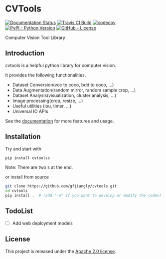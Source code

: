 CVTools
=======

 [![Documentation Status](https://readthedocs.org/projects/cvtools/badge/?version=latest)](https://cvtools.readthedocs.io/zh/latest/?badge=latest)
[![Travis CI Build](https://travis-ci.com/gfjiangly/cvtools.svg?branch=master)](https://travis-ci.com/gfjiangly/cvtools)
 [![codecov](https://codecov.io/gh/gfjiangly/cvtools/branch/master/graph/badge.svg)](https://codecov.io/gh/gfjiangly/cvtools)
[![PyPI - Python Version](https://img.shields.io/pypi/v/cvtoolss)](https://pypi.org/project/cvtoolss)
[![GitHub - License](https://img.shields.io/github/license/open-mmlab/mmcv.svg)](https://github.com/gfjiangly/cvtools/blob/master/LICENSE)

Computer Vision Tool Library


Introduction
------------

cvtools is a helpful python library for computer vision.

It provides the following functionalities.

- Dataset Conversion(voc to coco, bdd to coco, ...)
- Data Augmentation(random mirror, random sample crop, ...)
- Dataset Analysis(visualization, cluster analysis, ...)
- Image processing(crop, resize, ...)
- Useful utilities (iou, timer, ...)
- Universal IO APIs

See the [documentation](https://cvtools.readthedocs.io/zh/latest) for more features and usage.


Installation
------------
Try and start with
```bash
pip install cvtoolss
```
Note: There are two s at the end.

or install from source
```bash
git clone https://github.com/gfjiangly/cvtools.git
cd cvtools
pip install .  # (add "-e" if you want to develop or modify the codes)
```


TodoList
--------
- [ ] Add web deployment models


License
-------
This project is released under the [Apache 2.0 license](LICENSE).
